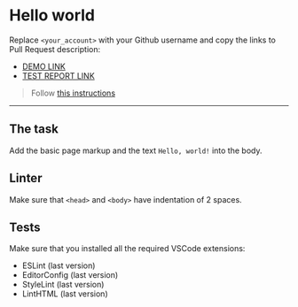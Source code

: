 # Hello world

Replace `<your_account>` with your Github username and copy the links to Pull Request description:
- [DEMO LINK](https://VadymKasperuk.github.io/layout_hello-world/)
- [TEST REPORT LINK](https://VadymKasperuk.github.io/layout_hello-world/report/html_report/)

> Follow [this instructions](https://mate-academy.github.io/layout_task-guideline/#how-to-solve-the-layout-tasks-on-gib)
___

## The task

Add the basic page markup and the text `Hello, world!` into the body.

## Linter

Make sure that `<head>` and `<body>` have indentation of 2 spaces.

## Tests

Make sure that you installed all the required VSCode extensions:

- ESLint (last version)
- EditorConfig (last version)
- StyleLint (last version)
- LintHTML (last version)
